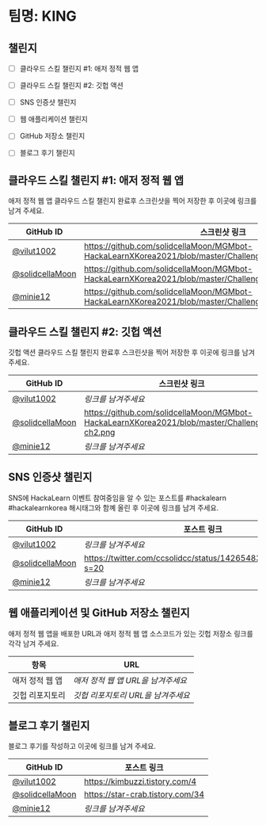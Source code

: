 # 팀명: KING #

## 챌린지 ##

* [ ] 클라우드 스킬 챌린지 #1: 애저 정적 웹 앱
* [ ] 클라우드 스킬 챌린지 #2: 깃헙 액션
* [ ] SNS 인증샷 챌린지
* [ ] 웹 애플리케이션 챌린지
* [ ] GitHub 저장소 챌린지
* [ ] 블로그 후기 챌린지


## 클라우드 스킬 챌린지 #1: 애저 정적 웹 앱 ##

애저 정적 웹 앱 클라우드 스킬 챌린지 완료후 스크린샷을 찍어 저장한 후 이곳에 링크를 남겨 주세요.

| GitHub ID | 스크린샷 링크 |
| --------- | ------------- |
| [@vilut1002](https://github.com/vilut1002) | https://github.com/solidcellaMoon/MGMbot-HackaLearnXKorea2021/blob/master/Challenge/soominChallenge1.PNG |
| [@solidcellaMoon](https://github.com/solidcellaMoon) | https://github.com/solidcellaMoon/MGMbot-HackaLearnXKorea2021/blob/master/Challenge/jh-ch1.png |
| [@minie12](https://github.com/minie12) | https://github.com/solidcellaMoon/MGMbot-HackaLearnXKorea2021/blob/master/Challenge/Eunjung_challenge1.PNG |



## 클라우드 스킬 챌린지 #2: 깃헙 액션 ##

깃헙 액션 클라우드 스킬 챌린지 완료후 스크린샷을 찍어 저장한 후 이곳에 링크를 남겨 주세요.

| GitHub ID | 스크린샷 링크 |
| --------- | ------------- |
| [@vilut1002](https://github.com/vilut1002) | *링크를 남겨주세요* |
| [@solidcellaMoon](https://github.com/solidcellaMoon) | https://github.com/solidcellaMoon/MGMbot-HackaLearnXKorea2021/blob/master/Challenge/jh-ch2.png |
| [@minie12](https://github.com/minie12) | *링크를 남겨주세요* |



## SNS 인증샷 챌린지 ##

SNS에 HackaLearn 이벤트 참여중임을 알 수 있는 포스트를 #hackalearn #hackalearnkorea 해시태그와 함꼐 올린 후 이곳에 링크를 남겨 주세요.

| GitHub ID | 포스트 링크 |
| --------- | ------------- |
| [@vilut1002](https://github.com/vilut1002) | *링크를 남겨주세요* |
| [@solidcellaMoon](https://github.com/solidcellaMoon) | https://twitter.com/ccsolidcc/status/1426548346244632580?s=20 |
| [@minie12](https://github.com/minie12) | *링크를 남겨주세요* |



## 웹 애플리케이션 및 GitHub 저장소 챌린지 ##

애저 정적 웹 앱을 배포한 URL과 애저 정적 웹 앱 소스코드가 있는 깃헙 저장소 링크를 각각 남겨 주세요.

| 항목            | URL                                |
| --------------- | ---------------------------------- |
| 애저 정적 웹 앱 | *애저 정적 웹 앱 URL을 남겨주세요* |
| 깃헙 리포지토리 | *깃헙 리포지토리 URL을 남겨주세요* |


## 블로그 후기 챌린지 ##

블로그 후기를 작성하고 이곳에 링크를 남겨 주세요.

| GitHub ID | 포스트 링크 |
| --------- | ------------- |
| [@vilut1002](https://github.com/vilut1002) | https://kimbuzzi.tistory.com/4 |
| [@solidcellaMoon](https://github.com/solidcellaMoon) | https://star-crab.tistory.com/34 |
| [@minie12](https://github.com/minie12) | *링크를 남겨주세요* |

